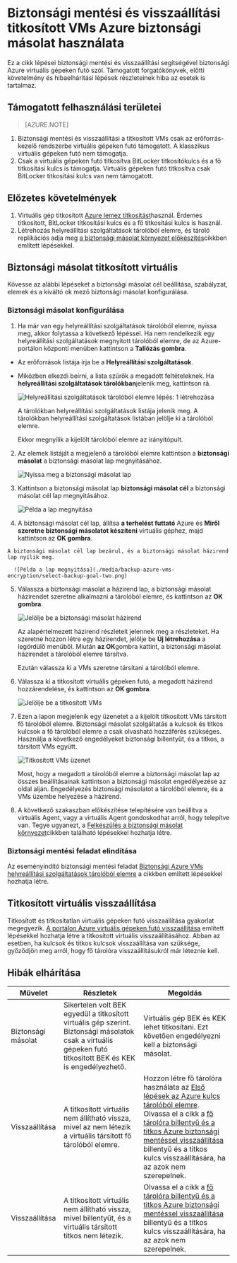 <properties
   pageTitle="Biztonsági mentési és visszaállítási titkosított VMs Azure biztonsági másolat használata"
   description="Szól ez a cikk a biztonsági mentés és visszaállítás gyakorlat VMs titkosított Azure lemez titkosítással."
   services="backup"
   documentationCenter=""
   authors="JPallavi"
   manager="vijayts"
   editor=""/>
<tags
   ms.service="backup"
   ms.devlang="na"
   ms.topic="article"
   ms.tgt_pltfrm="na"
   ms.workload="storage-backup-recovery"
   ms.date="10/25/2016"
   ms.author="markgal; jimpark; trinadhk"/>

# <a name="backup-and-restore-encrypted-vms-using-azure-backup"></a>Biztonsági mentési és visszaállítási titkosított VMs Azure biztonsági másolat használata

Ez a cikk lépései biztonsági mentési és visszaállítási segítségével biztonsági Azure virtuális gépeken futó szól. Támogatott forgatókönyvek, előtti követelmény és hibaelhárítási lépések részleteinek hiba az esetek is tartalmaz.

## <a name="supported-scenarios"></a>Támogatott felhasználási területei

> [AZURE.NOTE]
1.  Biztonsági mentési és visszaállítási a titkosított VMs csak az erőforrás-kezelő rendszerbe virtuális gépeken futó támogatott. A klasszikus virtuális gépeken futó nem támogatja. <br>
2.  Csak a virtuális gépeken futó titkosítva BitLocker titkosítókulcs és a fő titkosítási kulcs is támogatja. Virtuális gépeken futó titkosítva csak BitLocker titkosítási kulcs van nem támogatott. <br>

## <a name="pre-requisites"></a>Előzetes követelmények

1.  Virtuális gép titkosított [Azure lemez titkosítást](../security/azure-security-disk-encryption.md)használ. Érdemes titkosított, BitLocker titkosítási kulcs és a fő titkosítási kulcs is használ.
2.  Létrehozás helyreállítási szolgáltatások tárolóból elemre, és tároló replikációs adja meg [a biztonsági másolat környezet előkészítés](backup-azure-arm-vms-prepare.md)cikkben említett lépésekkel.

## <a name="backup-encrypted-vm"></a>Biztonsági másolat titkosított virtuális
Kövesse az alábbi lépéseket a biztonsági másolat cél beállítása, szabályzat, elemek és a kiváltó ok mező biztonsági másolat konfigurálása.

### <a name="configure-backup"></a>Biztonsági másolat konfigurálása

1. Ha már van egy helyreállítási szolgáltatások tárolóból elemre, nyissa meg, akkor folytassa a következő lépéssel. Ha nem rendelkezik egy helyreállítási szolgáltatások megnyitott tárolóból elemre, de az Azure-portálon központi menüben kattintson a **Tallózás gombra**.

  - Az erőforrások listája írja be a **Helyreállítási szolgáltatások**.
  - Miközben elkezdi beírni, a lista szűrők a megadott feltételeknek. Ha **helyreállítási szolgáltatások tárolókban**jelenik meg, kattintson rá.
  
      ![Helyreállítási szolgáltatások tárolóból elemre lépés: 1 létrehozása](./media/backup-azure-vms-encryption/browse-to-rs-vaults.png) <br/>

    A tárolókban helyreállítási szolgáltatások listája jelenik meg. A tárolókban helyreállítási szolgáltatások listában jelölje ki a tárolóból elemre.

    Ekkor megnyílik a kijelölt tárolóból elemre az irányítópult.

2. Az elemek listáját a megjelenő a tárolóból elemre kattintson a **biztonsági másolat** a biztonsági másolat lap megnyitásához.

      ![Nyissa meg a biztonsági másolat lap](./media/backup-azure-vms-encryption/select-backup.png) 
    
3. Kattintson a biztonsági másolat lap **biztonsági másolat cél** a biztonsági másolat cél lap megnyitásához.

      ![Példa a lap megnyitása](./media/backup-azure-vms-encryption/select-backup-goal-one.png) 
    
4.   A biztonsági másolat cél lap, állítsa **a terhelést futtató** Azure és **Miről szeretne biztonsági másolatot készíteni** virtuális géphez, majd kattintson az **OK gombra**.

    A biztonsági másolat cél lap bezárul, és a biztonsági másolat házirend lap nyílik meg.

      ![Példa a lap megnyitása](./media/backup-azure-vms-encryption/select-backup-goal-two.png) 

5. Válassza a biztonsági másolat a házirend lap, a biztonsági másolat házirendet szeretne alkalmazni a tárolóból elemre, és kattintson az **OK gombra**.

      ![Jelölje be a biztonsági másolat házirend](./media/backup-azure-vms-encryption/setting-rs-backup-policy-new.png) 

    Az alapértelmezett házirend részleteit jelennek meg a részleteket. Ha szeretne hozzon létre egy házirendet, jelölje be **Új létrehozása** a legördülő menüből. Miután **az OK**gombra kattint, a biztonsági másolat házirendet a tárolóból elemre társítva.

    Ezután válassza ki a VMs szeretne társítani a tárolóból elemre.
    
6. Válassza ki a titkosított virtuális gépeken futó, a megadott házirend hozzárendelése, és kattintson az **OK gombra**.

      ![Jelölje be a titkosított VMs](./media/backup-azure-vms-encryption/selected-encrypted-vms.png)
   
7. Ezen a lapon megjelenik egy üzenetet a a kijelölt titkosított VMs társított fő tárolóból elemre. Biztonsági másolat szolgáltatás a kulcsok és titkos kulcsok a fő tárolóból elemre a csak olvasható hozzáférés szükséges. Használja a következő engedélyeket biztonsági billentyűt, és a titkos, a társított VMs együtt. 

      ![Titkosított VMs üzenet](./media/backup-azure-vms-encryption/encrypted-vm-message.png)

      Most, hogy a megadott a tárolóból elemre a biztonsági másolat lap az összes beállításainak kattintson a biztonsági másolat engedélyezése az oldal alján. Engedélyezés biztonsági másolatot a tárolóból elemre, és a VMs üzembe helyezése a házirend.

8. A következő szakaszban előkészítése telepítésére van beállítva a virtuális Agent, vagy a virtuális Agent gondoskodhat arról, hogy telepítve van. Tegye ugyanezt, a [Felkészülés a biztonsági másolat környezet](backup-azure-arm-vms-prepare.md)cikkben található lépésekkel hozhatja létre. 

### <a name="triggering-backup-job"></a>Biztonsági mentési feladat elindítása
Az eseményindító biztonsági mentési feladat [Biztonsági Azure VMs helyreállítási szolgáltatások tárolóból elemre](backup-azure-arm-vms.md) a cikkben említett lépésekkel hozhatja létre.

## <a name="restore-encrypted-vm"></a>Titkosított virtuális visszaállítása
Titkosított és titkosítatlan virtuális gépeken futó visszaállítása gyakorlat megegyezik. [A portálon Azure virtuális gépeken futó visszaállítása](backup-azure-arm-restore-vms.md) említett lépésekkel hozhatja létre a titkosított virtuális visszaállításához. Abban az esetben, ha kulcsok és titkos kulcsok visszaállítása van szüksége, győződjön meg arról, hogy fő tárolóra visszaállításukról már léteznie kell.

## <a name="troubleshooting-errors"></a>Hibák elhárítása

| Művelet | Részletek | Megoldás |
| -------- | -------- | -------|
| Biztonsági másolat | Sikertelen volt BEK egyedül a titkosított virtuális gép szerint. Biztonsági másolatok csak a virtuális gépeken futó titkosított BEK és KEK is engedélyezhető. | Virtuális gép BEK és KEK lehet titkosítani. Ezt követően engedélyezni kell a biztonsági másolat. |
| Visszaállítása | A titkosított virtuális nem állítható vissza, mivel az nem létezik a virtuális társított fő tárolóból elemre. | Hozzon létre fő tárolóra használata az [Első lépések az Azure kulcs tárolóból elemre](../key-vault/key-vault-get-started.md). Olvassa el a cikk a [fő tárolóra billentyű és a titkos Azure biztonsági mentéssel visszaállítása](backup-azure-restore-key-secret.md) billentyű és a titkos kulcs visszaállítására, ha az azok nem szerepelnek. |
| Visszaállítása | A titkosított virtuális nem állítható vissza, mivel billentyűt, és a virtuális társított titkos nem létezik. | Olvassa el a cikk a [fő tárolóra billentyű és a titkos Azure biztonsági mentéssel visszaállítása](backup-azure-restore-key-secret.md) billentyű és a titkos kulcs visszaállítására, ha az azok nem szerepelnek. |
